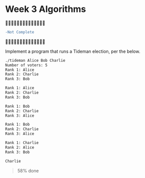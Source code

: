 # Week 3 Algorithms 
🛑🛑🛑🛑🛑🛑🛑🛑🛑🛑🛑🛑🛑🛑
 ```diff
-Not Complete
```
🛑🛑🛑🛑🛑🛑🛑🛑🛑🛑🛑🛑🛑🛑

Implement a program that runs a Tideman election, per the below.
```bash
./tideman Alice Bob Charlie
Number of voters: 5
Rank 1: Alice
Rank 2: Charlie
Rank 3: Bob

Rank 1: Alice
Rank 2: Charlie
Rank 3: Bob

Rank 1: Bob
Rank 2: Charlie
Rank 3: Alice

Rank 1: Bob
Rank 2: Charlie
Rank 3: Alice

Rank 1: Charlie
Rank 2: Alice
Rank 3: Bob

Charlie
```
> 58% done
